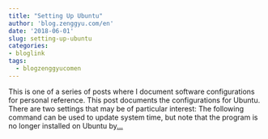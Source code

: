 ```yaml
---
title: "Setting Up Ubuntu"
author: 'blog.zenggyu.com/en'
date: '2018-06-01'
slug: setting-up-ubuntu
categories:
- bloglink
tags:
  - blogzenggyucomen
---
```


This is one of a series of posts where I document software configurations for personal reference. This post documents the configurations for Ubuntu. There are two settings that may be of particular interest: The following command can be used to update system time, but note that the program is no longer installed on Ubuntu by[... <i class="fas fa-external-link-alt"></i>](https://blog.zenggyu.com/en/post/2018-06-01/setting-up-ubuntu/)


